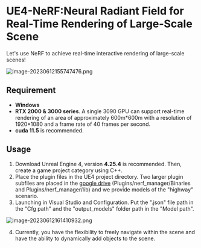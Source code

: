 # UE4-NeRF:Neural Radiant Field for Real-Time Rendering of Large-Scale Scene

Let's use NeRF to achieve real-time interactive rendering of large-scale scenes!

![image-20230612155747476.png](https://s2.loli.net/2023/06/12/fYGynvzS1Ml9we3.png)



## Requirement

- **Windows**
- **RTX 2000 & 3000 series**. A single 3090 GPU can support real-time rendering of an area of approximately 600m\*600m with a resolution of 1920*1080 and a frame rate of 40 frames per second.
- **cuda 11.5** is recommended.

## Usage

1. Download Unreal Engine 4,  version **4.25.4** is recommended. Then, create a game project category using C++.
2. Place the plugin files in the UE4 project directory.  Two larger plugin subfiles are placed in the [google drive](https://drive.google.com/drive/folders/19PKH6zTlA1YpuhG0BNINHeWH-7CKiHzm?usp=drive_link) (Plugins/nerf_manager/Binaries and Plugins/nerf_manager/lib) and we provide  models of the "highway" scenario. 
3. Launching in Visual Studio and Configuration. Put the ".json" file path in the "Cfg path" and the "output_models" folder path in the "Model path". 

![image-20230612161410932.png](https://s2.loli.net/2023/06/12/lzT2q34eCdWyVig.png)

4. Currently, you have the flexibility to freely navigate within the scene and have the ability to dynamically add objects to the scene.



